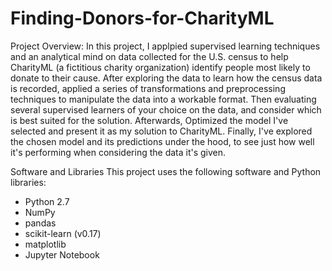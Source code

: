 # Finding-Donors-for-CharityML

Project Overview:
In this project, I applpied supervised learning techniques and an analytical mind on data collected for the U.S. census to help CharityML (a fictitious charity organization) identify people most likely to donate to their cause. 
After exploring the data to learn how the census data is recorded, applied a series of transformations and preprocessing techniques to manipulate the data into a workable format. 
Then evaluating several supervised learners of your choice on the data, and consider which is best suited for the solution. 
Afterwards, Optimized the model I've selected and present it as my solution to CharityML. 
Finally, I've explored the chosen model and its predictions under the hood, to see just how well it's performing when considering the data it's given.

Software and Libraries
This project uses the following software and Python libraries:

- Python 2.7
- NumPy
- pandas
- scikit-learn (v0.17)
- matplotlib
- Jupyter Notebook